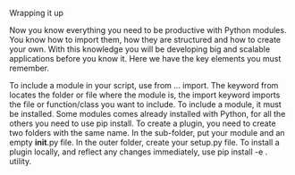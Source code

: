 Wrapping it up

Now you know everything you need to be productive with Python modules. You know how to import them, how they are structured and how to create your own. With this knowledge you will be developing big and scalable applications before you know it. Here we have the key elements you must remember.

To include a module in your script, use from ... import. The keyword from locates the folder or file
where the module is, the import keyword imports the file or function/class you want to include.
To include a module, it must be installed. Some modules comes already installed with Python, for all 
the others you need to use pip install.
To create a plugin, you need to create two folders with the same name. In the sub-folder, put your 
module and an empty __init__.py file. In the outer folder, create your setup.py file.
To install a plugin locally, and reflect any changes immediately, use pip install -e . utility.
